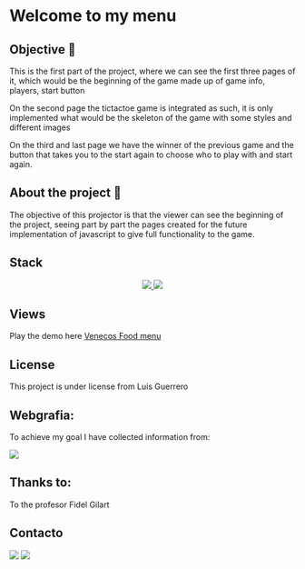 # Welcome to my menu



## Objective 🎯
This is the first part of the project, where we can see the first three pages of it, which would be the beginning of the game made up of game info, players, start button

On the second page the tictactoe game is integrated as such, it is only implemented what would be the skeleton of the game with some styles and different images

On the third and last page we have the winner of the previous game and the button that takes you to the start again to choose who to play with and start again.

## About the project 🔎
The objective of this projector is that the viewer can see the beginning of the project, seeing part by part the pages created for the future implementation of javascript to give full functionality to the game. 
  

## Stack
<div align="center">
<a href="https://developer.mozilla.org/es/docs/Glossary/HTML5">
    <img src= "https://img.shields.io/badge/HTML5-E34F26?style=for-the-badge&logo=html5&logoColor=white"/>
</a>
<a href="https://developer.mozilla.org/es/docs/Web/CSS">
    <img src= "https://img.shields.io/badge/CSS3-1572B6?style=for-the-badge&logo=css3&logoColor=white"/>
</a>

 </div>


## Views


Play the demo here <a href="https://luisroquett.github.io/menuve/">Venecos Food menu</a>




## License
This project is under license from Luis Guerrero

## Webgrafia:
To achieve my goal I have collected information from:

<a href = "luisguerreroroquett@gmail.com"><img src="https://img.shields.io/badge/Google_chrome-4285F4?style=for-the-badge&logo=Google-chrome&logoColor=white" target="_blank"></a>



## Thanks to:

To the profesor Fidel Gilart

## Contacto

<a href = "luisguerreroroquett@gmail.com"><img src="https://img.shields.io/badge/Gmail-C6362C?style=for-the-badge&logo=gmail&logoColor=white" target="_blank"></a>
<a href="https://www.linkedin.com/in/linkedinUser/" target="_blank"><img src="https://img.shields.io/badge/-LinkedIn-%230077B5?style=for-the-badge&logo=linkedin&logoColor=white" target="_blank"></a> 
</p>